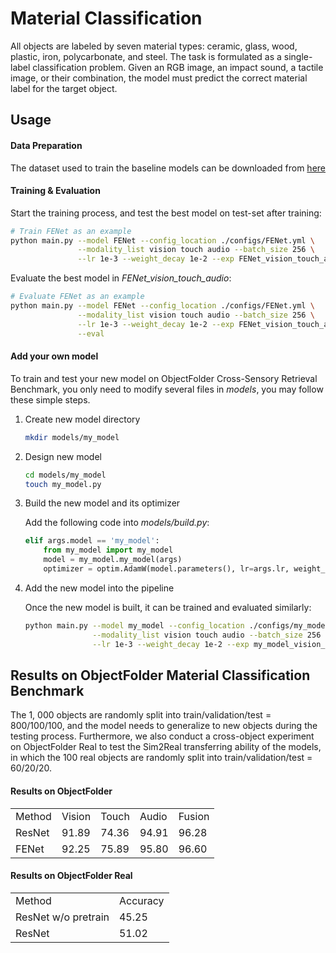 # Material Classification

All objects are labeled by seven material types: ceramic, glass, wood, plastic, iron, polycarbonate, and steel. The task is formulated as a single-label classification problem. Given an RGB image, an impact sound, a tactile image, or their combination, the model must predict the correct material label for the target object.

## Usage

#### Data Preparation

The dataset used to train the baseline models can be downloaded from [here](https://www.dropbox.com/scl/fo/ymd3693807jucdxj7cj1k/AMtyNZgmC1ynxFWZtVsV5gI?rlkey=hr1y85tzadepw7zb5wb9ebs0b&st=xr2keno9&dl=0)

#### Training & Evaluation

Start the training process, and test the best model on test-set after training:

```sh
# Train FENet as an example
python main.py --model FENet --config_location ./configs/FENet.yml \
               --modality_list vision touch audio --batch_size 256 \
               --lr 1e-3 --weight_decay 1e-2 --exp FENet_vision_touch_audio
```

Evaluate the best model in *FENet_vision_touch_audio*:

```sh
# Evaluate FENet as an example
python main.py --model FENet --config_location ./configs/FENet.yml \
               --modality_list vision touch audio --batch_size 256 \
               --lr 1e-3 --weight_decay 1e-2 --exp FENet_vision_touch_audio \
               --eval
```

#### Add your own model

To train and test your new model on ObjectFolder Cross-Sensory Retrieval Benchmark, you only need to modify several files in *models*, you may follow these simple steps.

1. Create new model directory

   ```sh
   mkdir models/my_model
   ```

2. Design new model

   ```sh
   cd models/my_model
   touch my_model.py
   ```

3. Build the new model and its optimizer

   Add the following code into *models/build.py*:

   ```python
   elif args.model == 'my_model':
       from my_model import my_model
       model = my_model.my_model(args)
       optimizer = optim.AdamW(model.parameters(), lr=args.lr, weight_decay=args.weight_decay)
   ```

4. Add the new model into the pipeline

   Once the new model is built, it can be trained and evaluated similarly:

   ```sh
   python main.py --model my_model --config_location ./configs/my_model.yml \
                  --modality_list vision touch audio --batch_size 256 \
                  --lr 1e-3 --weight_decay 1e-2 --exp my_model_vision_touch_audio
   ```

## Results on ObjectFolder Material Classification Benchmark

The 1, 000 objects are randomly split into train/validation/test = 800/100/100, and the model needs to generalize to new objects during the testing process. Furthermore, we also conduct a cross-object experiment on ObjectFolder Real to test the Sim2Real transferring ability of the models, in which the 100 real objects are randomly split into train/validation/test = 60/20/20.

#### Results on ObjectFolder

<table>
    <tr>
        <td>Method</td>
        <td>Vision</td>
        <td>Touch</td>
        <td>Audio</td>
        <td>Fusion</td>
    </tr>
    <tr>
        <td>ResNet</td>
        <td>91.89</td>
        <td>74.36</td>
      	<td>94.91</td>
        <td>96.28</td>
    </tr>
  	<tr>
        <td>FENet</td>
        <td>92.25</td>
        <td>75.89</td>
      	<td>95.80</td>
        <td>96.60</td>
    </tr>
</table>


#### Results on ObjectFolder Real

<table>
    <tr>
        <td>Method</td>
        <td>Accuracy</td>
    </tr>
    <tr>
        <td>ResNet w/o pretrain</td>
        <td>45.25</td>
    </tr>
  	<tr>
        <td>ResNet</td>
        <td>51.02</td>
    </tr>
</table>
